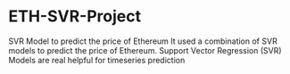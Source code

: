 # ETH-SVR-Project
SVR Model to predict the price of Ethereum
It used a combination of SVR models to predict the price of Ethereum.
Support Vector Regression (SVR) Models are real helpful for timeseries prediction
